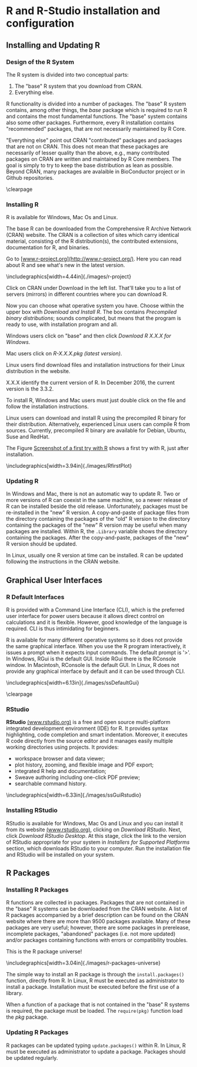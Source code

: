 
# R and R-Studio installation and configuration




## Installing and Updating R

### Design of the R System

The R system is divided into two conceptual parts:

1. The "base" R system that you download from CRAN.
2. Everything else.

R functionality is divided into a number of packages. The "base" R system contains, among other things, the _base_ package which is required to run R and contains the most fundamental functions. The "base" system contains also some other packages. Furthermore, every R installation contains "recommended" packages, that are not necessarily maintained by R Core.

"Everything else" point out CRAN "contributed" packages and packages that are not on CRAN. This does not mean that these packages are necessarily of lesser quality than the above, e.g., many contributed packages on CRAN are written and maintained by R Core members. The goal is simply to try to keep the base distribution as lean as possible. Beyond CRAN, many packages are avalaible in BioConductor project or in Github repositories.

\clearpage

### Installing R

R is available for Windows, Mac Os and Linux.

The base R can be downloaded from the Comprehensive R Archive Network (CRAN) website. The CRAN is a collection of sites which carry identical material, consisting of the R distribution(s), the contributed extensions, documentation for R, and binaries.

Go to [www.r-project.org](http://www.r-project.org/). Here you can read about R and see what's new in the latest version.



\includegraphics[width=4.44in]{./images/r-project} 


Click on CRAN under Download in the left list. That'll take you to a list of servers (mirrors) in different countries where you can download R.

Now you can choose what operative system you have. Choose within the upper box with _Download and Install R_. The box contains _Precompiled binary distributions_; sounds complicated, but means that the program is ready to use, with installation program and all.

Windows users click on "base" and then click _Download R X.X.X for Windows_.

Mac users click on _R-X.X.X.pkg (latest version)_.

Linux users find download files and installation instructions for their Linux distribution in the website. 

X.X.X identify the current version of R. In December 2016, the current version is the 3.3.2.

To install R, Windows and Mac users must just double click on the file and follow the installation instructions.

Linux users can download and install R using the precompiled R binary for their distribution. Alternatively, experienced Linux users can compile R from sources. Currently, precompiled R binary are available for Debian, Ubuntu, Suse and RedHat. 

The Figure [Screenshot of a first try with R](#fig:ssFirsttry) shows a first try with R, just after installation.

<div id="fig:ssFirsttry">


\includegraphics[width=3.94in]{./images/RfirstPlot} 

</div>

### Updating R

In Windows and Mac, there is not an automatic way to update R. Two or more versions of R can coexist in the same machine, so a newer release of R can be installed beside the old release. Unfortunately, packages must be re-installed in the "new" R version. A copy-and-paste of package files from the directory containing the packages of the "old" R version to the directory containing the packages of the "new" R version may be useful when many packages are installed. Within R, the `.Library` variable shows the directory containing the packages. After the copy-and-paste, packages of the "new" R version should be updated.

In Linux, usually one R version at time can be installed. R can be updated following the instructions in the CRAN website.


## Graphical User Interfaces

### R Default Interfaces

R is provided with a Command Line Interface (CLI), which is the preferred user interface for power users because it allows direct control on calculations and it is flexible. However, good knowledge of the language is required. CLI is thus intimidating for beginners. 


R is available for many different operative systems so it does not provide the same graphical interface. When you use the R program interactively, it issues a prompt when it expects input commands. The default prompt is '>'. In Windows, RGui is the default GUI. Inside RGui there is the RConsole window. In Macintosh, RConsole is the default GUI. In Linux, R does not provide any graphical interface by default and it can be used through CLI.


\includegraphics[width=6.13in]{./images/ssDefaultGui} 

\clearpage

### RStudio 

**RStudio** [(www.rstudio.org)](http://www.rstudio.org/) is a free and open source multi-platform integrated development environment (IDE) for R. It provides syntax highlighting, code completion and smart indentation. Moreover, it executes R code directly from the source editor and it manages easily multiple working directories using projects. It provides:

 - workspace browser and data viewer;
 - plot history, zooming, and flexible image and PDF export;
 - integrated R help and documentation;
 - Sweave authoring including one-click PDF preview;
 - searchable command history.


\includegraphics[width=6.33in]{./images/ssGuiRstudio} 


### Installing RStudio

RStudio is available for Windows, Mac Os and Linux and you can install it from its website [(www.rstudio.org)](http://www.rstudio.org/), clicking on _Download RStudio_. Next, click _Download RStudio Desktop_. At this stage, click the link to the version of RStudio appropriate for your system in _Installers for Supported Platforms_ section, which downloads RStudio to your computer. Run the installation file and RStudio will be installed on your system. 


## R Packages

### Installing R Packages

R functions are collected in packages. Packages that are not contained in the "base" R systems can be downloaded from the CRAN website. A list of R packages accompanied by a brief description can be found on the CRAN website where there are more than 9500 packages available. Many of these packages are very useful; however, there are some packages in prerelease, incomplete packages, "abandoned" packages (i.e. not more updated) and/or packages containing functions with errors or compatibility troubles.

This is the R package universe!


\includegraphics[width=3.04in]{./images/r-packages-universe} 


The simple way to install an R package is through the `install.packages()` function, directly from R. In Linux, R must be executed as administrator to install a package. Installation must be executed before the first use of a library.

When a function of a package that is not contained in the "base" R systems is required, the package must be loaded. The `require(pkg)` function load the _pkg_ package. 

### Updating R Packages

R packages can be updated typing `update.packages()` within R. In Linux, R must be executed as administrator to update a package. Packages should be updated regularly.


